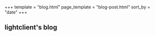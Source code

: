 +++
template = "blog.html"
page_template = "blog-post.html"
sort_by = "date"
+++

## lightclient's blog
